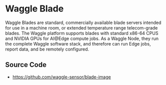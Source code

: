 # Waggle Blade

Waggle Blades are standard, commercially available blade servers intended for use in a machine room, or extended temperature range telecom-grade blades. The Waggle platform supports blades with standard x86-64 CPUS and NVIDIA GPUs for AI@Edge compute jobs. As a Waggle Node, they run the complete Waggle software stack, and therefore can run Edge jobs, report data, and be remotely configured.

## Source Code
- https://github.com/waggle-sensor/blade-image

